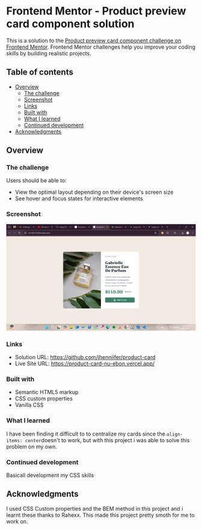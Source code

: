 # Frontend Mentor - Product preview card component solution

This is a solution to the [Product preview card component challenge on Frontend Mentor](https://www.frontendmentor.io/challenges/product-preview-card-component-GO7UmttRfa). Frontend Mentor challenges help you improve your coding skills by building realistic projects. 

## Table of contents

- [Overview](#overview)
  - [The challenge](#the-challenge)
  - [Screenshot](#screenshot)
  - [Links](#links)
  - [Built with](#built-with)
  - [What I learned](#what-i-learned)
  - [Continued development](#continued-development)
- [Acknowledgments](#acknowledgments)


## Overview

### The challenge

Users should be able to:

- View the optimal layout depending on their device's screen size
- See hover and focus states for interactive elements

### Screenshot

![](./images/Screenshot%20(9).png)

### Links

- Solution URL: https://github.com/jhenniifer/product-card
- Live Site URL: https://product-card-nu-ebon.vercel.app/

### Built with

- Semantic HTML5 markup
- CSS custom properties
- Vanilla CSS


### What I learned

I have been finding it difficult to to centralize my cards since the `align-items: center`doesn't to work, but with this project i was able to solve this problem on my own.


### Continued development

Basicall development my CSS skills


## Acknowledgments

I used CSS Custom properties and the BEM method in this project and i learnt these thanks to Rahexx. This made this project pretty smoth for me to work on.


